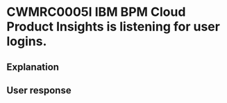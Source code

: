 # CWMRC0005I IBM BPM Cloud Product Insights is listening for user logins.

## Explanation

## User response
